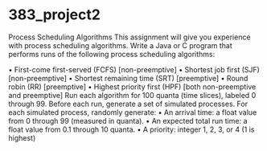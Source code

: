 # 383_project2

Process Scheduling Algorithms
This assignment will give you experience with process scheduling algorithms.
Write a Java or C program that performs runs of the following process scheduling algorithms:

• First-come first-served (FCFS) [non-preemptive]
• Shortest job first (SJF) [non-preemptive]
• Shortest remaining time (SRT) [preemptive]
• Round robin (RR) [preemptive]
• Highest priority first (HPF) [both non-preemptive and preemptive]
Run each algorithm for 100 quanta (time slices), labeled 0 through 99. Before each
run, generate a set of simulated processes. For each simulated process, randomly
generate:
• An arrival time: a float value from 0 through 99 (measured in quanta).
• An expected total run time: a float value from 0.1 through 10 quanta.
• A priority: integer 1, 2, 3, or 4 (1 is highest)

